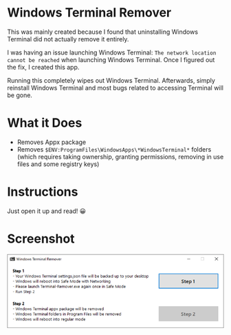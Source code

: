 ﻿# Windows Terminal Remover

This was mainly created because I found that uninstalling Windows Terminal did not actually remove it entirely.

I was having an issue launching Windows Terminal: `The network location cannot be reached` when launching Windows Terminal. Once I figured out the fix, I created this app.

Running this completely wipes out Windows Terminal. Afterwards, simply reinstall Windows Terminal and most bugs related to accessing Terminal will be gone.

# What it Does

- Removes Appx package
- Removes `$ENV:ProgramFiles\WindowsApps\*WindowsTerminal*` folders (which requires taking ownership, granting permissions, removing in use files and some registry keys)

# Instructions

Just open it up and read! 😀

# Screenshot

![Main Window](https://github.com/asheroto/Terminal-Remover/blob/master/screenshots/1.png)